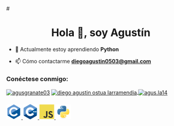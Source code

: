 #<h1 align="center">Hola 👋, soy Agustín</h1>
- 🌱 Actualmente estoy aprendiendo **Python**

- 📫 Cómo contactarme **diegoagustin0503@gmail.com**

<h3 align= "left">Conéctese conmigo:</h3>
<p align="left">
<a href="https://twitter.com/agusgranate03" target="blank"><img align="center" src= "https://raw.githubusercontent.com/rahuldkjain/github-profile-readme-generator/master/src/images/icons/Social/twitter.svg" alt="agusgranate03" height="30" width="40" /></a>
<a href="https://www.linkedin.com/in/diego-agustin-ostua-larramendia-7356b21a5/" target="blank"><img align="center" src="https://raw.githubusercontent.com/rahuldkjain/github-profile-readme-generator/master/src/images/icons/Social/linked-in-alt.svg" alt="diego agustin ostua larramendia" height="30" width="40" /> </a>
<a href="https://instagram.com/agus.la14" target="blank"><img align="center" src="https://raw.githubusercontent.com/rahuldkjain/github-profile-readme-generator/master/src/images/icons/Social/instagram.svg" alt="agus.la14" height="30" width="40" /></a> </p> <h3 align=
"

Idiomas y Herramientas:</h3>
</a> <p align="left"> <a href="https://www.cprogramming.com/" target="_blank" rel="noreferrer"> <img src="https://raw.githubusercontent.com/devicons/devicon/master/icons/c/c-original.svg" alt="c" width="40" height="40"/> </a> <a href="https://www.w3schools. com/cpp/" target="_blank" rel="noreferrer"> <img src="https://raw.githubusercontent.com/devicons/devicon/master/icons/cplusplus/cplusplus-original.svg" alt=" cplusplus" width="40" height="40"/> </a> <a href="https://developer.mozilla.org/en-US/docs/Web/JavaScript" target="_blank" rel= "noremitente"><img src="https://raw.githubusercontent.com/devicons/devicon/master/icons/javascript/javascript-original.svg" alt="javascript" width="40" height="40"/> <a href="https://www.python.org" target="_blank" rel="noreferrer"> <img src="https://raw.githubusercontent.com/devicons/devicon/master/icons/python/python-original.svg" alt="python" width="40" height="40"/></a> 
